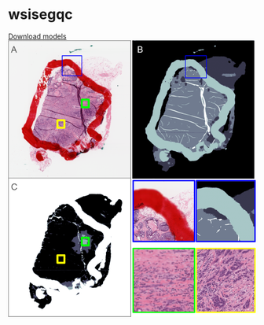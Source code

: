 # wsisegqc

[Download models](https://drive.google.com/file/d/1G_k79ht2NlaDdmmKziX1iXbvffiFSujw/view)
![Model predictions](https://github.com/abhijeetptl5/wsisegqc/blob/main/preds_all.png)



